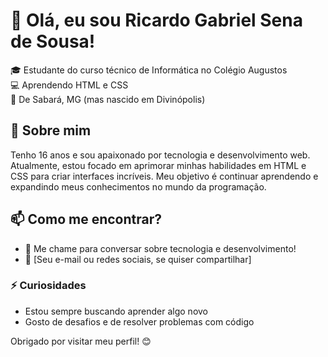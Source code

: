  # 👋 Olá, eu sou Ricardo Gabriel Sena de Sousa!

🎓 Estudante do curso técnico de Informática no Colégio Augustos  
💻 Aprendendo HTML e CSS  
📍 De Sabará, MG (mas nascido em Divinópolis)  

## 🚀 Sobre mim
Tenho 16 anos e sou apaixonado por tecnologia e desenvolvimento web. Atualmente, estou focado em aprimorar minhas habilidades em HTML e CSS para criar interfaces incríveis. Meu objetivo é continuar aprendendo e expandindo meus conhecimentos no mundo da programação.  

## 📫 Como me encontrar?
- 💬 Me chame para conversar sobre tecnologia e desenvolvimento!  
- 📩 [Seu e-mail ou redes sociais, se quiser compartilhar]  

### ⚡ Curiosidades
- Estou sempre buscando aprender algo novo  
- Gosto de desafios e de resolver problemas com código  

Obrigado por visitar meu perfil! 😊  
